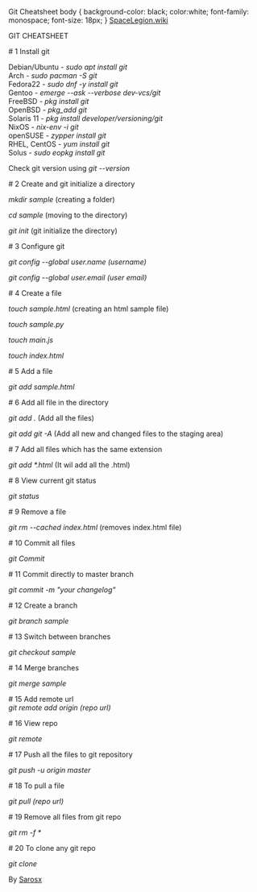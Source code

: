   Git Cheatsheet  body { background-color: black; color:white; font-family: monospace; font-size: 18px; } [SpaceLegion.wiki](index.html)  

GIT CHEATSHEET

  
\# 1 Install git  
  
Debian/Ubuntu - _sudo apt install git_  
Arch - _sudo pacman -S git_  
Fedora22 - _sudo dnf -y install git_  
Gentoo - _emerge --ask --verbose dev-vcs/git_  
FreeBSD - _pkg install git_  
OpenBSD - _pkg_add git_  
Solaris 11 - _pkg install developer/versioning/git_  
NixOS - _nix-env -i git_  
openSUSE - _zypper install git_  
RHEL, CentOS - _yum install git_  
Solus - _sudo eopkg install git_  
  
Check git version using _git --version_  
  
  
\# 2 Create and git initialize a directory  
  
_mkdir sample_ (creating a folder)  
  
_cd sample_ (moving to the directory)  
  
_git init_ (git initialize the directory)  
  
  
\# 3 Configure git  
  
_git config --global user.name (username)_  
  
_git config --global user.email (user email)_  
  
  
\# 4 Create a file  
  
_touch sample.html_ (creating an html sample file)  
  
_touch sample.py_  
  
_touch main.js_  
  
_touch index.html_  
  
  
\# 5 Add a file  
  
_git add sample.html_  
  
  
\# 6 Add all file in the directory  
  
_git add ._ (Add all the files)  
  
  
  
  
_git add git -A_ (Add all new and changed files to the staging area)  
  
  
\# 7 Add all files which has the same extension  
  
_git add *.html_ (It wil add all the .html)  
  
  
\# 8 View current git status  
  
_git status_  
  
  
\# 9 Remove a file  
  
_git rm --cached index.html_ (removes index.html file)  
  
  
\# 10 Commit all files  
  
_git Commit_  
  
  
\# 11 Commit directly to master branch  
  
_git commit -m "your changelog"_  
  
  
\# 12 Create a branch  
  
_git branch sample_  
  
  
\# 13 Switch between branches  
  
_git checkout sample_  
  
  
\# 14 Merge branches  
  
_git merge sample_  
  
  
\# 15 Add remote url  
_git remote add origin (repo url)_  
  
  
\# 16 View repo  
  
_git remote_  
  
  
\# 17 Push all the files to git repository  
  
_git push -u origin master_  
  
  
\# 18 To pull a file  
  
_git pull (repo url)_  
  
  
\# 19 Remove all files from git repo  
  
_git rm -f *_  
  
  
\# 20 To clone any git repo  
  
_git clone_  
  
  

By [Sarosx](https://github.com/sarosx)
